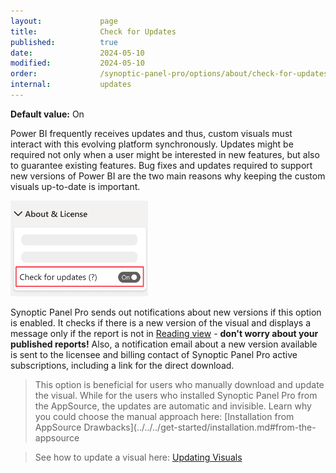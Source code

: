 ```yaml
---
layout:             page
title:              Check for Updates
published:          true
date:               2024-05-10
modified:           2024-05-10
order:              /synoptic-panel-pro/options/about/check-for-updates
internal:           updates
---
```

**Default value:** On

Power BI frequently receives updates and thus, custom visuals must interact with this evolving platform synchronously. Updates might be required not only when a user might be interested in new features, but also to guarantee existing features. Bug fixes and updates required to support new versions of Power BI are the two main reasons why keeping the custom visuals up-to-date is important.

<img src="images/check-for-updates.png" width="220" />

Synoptic Panel Pro sends out notifications about new versions if this option is enabled. It checks if there is a new version of the visual and displays a message only if the report is not in [Reading view](https://docs.microsoft.com/en-us/power-bi/consumer/end-user-reading-view#reading-view) - **don't worry about your published reports!** Also, a notification email about a new version available is sent to the licensee and billing contact of Synoptic Panel Pro active subscriptions, including a link for the direct download. 
 
<todo src="images/new-update.png" width="420"></todo>

> This option is beneficial for users who manually download and update the visual. While for the users who installed Synoptic Panel Pro from the AppSource, the updates are automatic and invisible. Learn why you could choose the manual approach here: [Installation from AppSource Drawbacks](../../../get-started/installation.md#from-the-appsource

> See how to update a visual here: [Updating Visuals](../../../get-started/updating.md)
